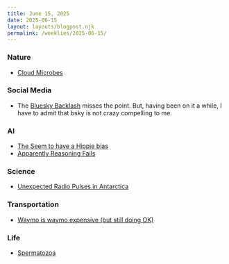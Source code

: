 ```yaml
---
title: June 15, 2025
date: 2025-06-15
layout: layouts/blogpost.njk
permalink: /weeklies/2025-06-15/
---
```


### Nature
* <span meta="2025-06-11T18:15"></span> [Cloud Microbes](https://www.bbc.com/future/article/20250610-the-microbes-that-thrive-in-the-clouds)

### Social Media
* <span meta="2025-06-13T16:16"></span> The [Bluesky Backlash](https://techcrunch.com/2025/06/12/bluesky-backlash-misses-the-point/) misses the point.  But, having been on it a while,  I have to admit that bsky is not crazy compelling to me.

### AI
* <span meta="2025-06-13T22:47"></span> [The Seem to have a Hippie bias](https://www.astralcodexten.com/p/the-claude-bliss-attractor)
* <span meta="2025-06-12T02:01"></span> [Apparently Reasoning Fails](https://arstechnica.com/ai/2025/06/new-apple-study-challenges-whether-ai-models-truly-reason-through-problems/)

### Science
* <span meta="2025-06-14T03:43"></span> [Unexpected Radio Pulses in Antarctica](https://www.psu.edu/news/research/story/strange-radio-pulses-detected-coming-ice-antarctica#)

### Transportation
* <span meta="2025-06-15T01:00"></span> [Waymo is waymo expensive (but still doing OK)](https://techcrunch.com/2025/06/12/waymo-rides-cost-more-than-uber-or-lyft-and-people-are-paying-anyway/)

### Life
* <span meta="2025-06-15T03:22"></span> [Spermatozoa](https://www.bbc.com/future/article/20250613-untangling-the-mysteries-of-what-we-dont-know-about-sperm)
